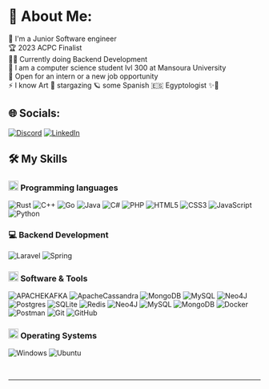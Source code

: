 # 💫 About Me:
🔭 I'm a Junior Software engineer<br>🏆 2023 ACPC Finalist<br>🧑‍💻 Currently doing Backend Development<br>🌱 I am a computer science student lvl 300 at Mansoura University<br>💬 Open for an intern or a new job opportunity<br>⚡ I know Art 🎨 stargazing 🪐 some Spanish 🇪🇸 Egyptologist ✨🌙


## 🌐 Socials:
[![Discord](https://img.shields.io/badge/Discord-%237289DA.svg?logo=discord&logoColor=white)](https://discord.gg/nabil203) [![LinkedIn](https://img.shields.io/badge/LinkedIn-%230077B5.svg?logo=linkedin&logoColor=white)](https://linkedin.com/in/https://www.linkedin.com/in/nabil-salah-0483a0226/)

## 🛠️ My Skills
### <picture> <img src = "https://github.com/7oSkaaa/7oSkaaa/blob/main/Images/Programming_Languages.gif?raw=true" width = 20px>  </picture> Programming languages
![Rust](https://img.shields.io/badge/rust-%237D7D7D.svg?style=flat&logo=rust&logoColor=white)
![C++](https://img.shields.io/badge/c++-%2300599C.svg?style=flat&logo=c%2B%2B&logoColor=white) 
![Go](https://img.shields.io/badge/go-%2300ADD8.svg?style=flat&logo=go&logoColor=white) 
![Java](https://img.shields.io/badge/java-%23ED8B00.svg?style=flat&logo=openjdk&logoColor=white)
![C#](https://img.shields.io/badge/c%23-%23239120.svg?style=flat&logo=csharp&logoColor=white) 
![PHP](https://img.shields.io/badge/php-%23777BB4.svg?style=flat&logo=php&logoColor=white) 
![HTML5](https://img.shields.io/badge/html5-%23E34F26.svg?style=flat&logo=html5&logoColor=white) 
![CSS3](https://img.shields.io/badge/css3-%231572B6.svg?style=flat&logo=css3&logoColor=white) 
![JavaScript](https://img.shields.io/badge/javascript-%23323330.svg?style=flat&logo=javascript&logoColor=%23F7DF1E) 
![Python](https://img.shields.io/badge/python-3670A0?style=flat&logo=python&logoColor=ffdd54) 



### 💻 Backend Development
![Laravel](https://img.shields.io/badge/laravel-%23FF2D20.svg?style=flat&logo=laravel&logoColor=white) 
![Spring](https://img.shields.io/badge/spring-%236DB33F.svg?style=flat&logo=spring&logoColor=white) 

### <picture> <img src = "https://github.com/7oSkaaa/7oSkaaa/blob/main/Images/Software_Tools.gif?raw=true" width = 20px>  </picture> Software & Tools
![APACHEKAFKA](https://img.shields.io/badge/apachekafka-231F20.svg?style=flat&logo=apachekafka&logoColor=white&color=%23231F20) 
![ApacheCassandra](https://img.shields.io/badge/cassandra-%231287B1.svg?style=flat&logo=apache-cassandra&logoColor=white) 
![MongoDB](https://img.shields.io/badge/MongoDB-%234ea94b.svg?style=flat&logo=mongodb&logoColor=white) 
![MySQL](https://img.shields.io/badge/mysql-%2300000f.svg?style=flat&logo=mysql&logoColor=white) 
![Neo4J](https://img.shields.io/badge/Neo4j-008CC1?style=flat&logo=neo4j&logoColor=white) 
![Postgres](https://img.shields.io/badge/postgres-%23316192.svg?style=flat&logo=postgresql&logoColor=white) 
![SQLite](https://img.shields.io/badge/sqlite-%2307405e.svg?style=flat&logo=sqlite&logoColor=white) 
![Redis](https://img.shields.io/badge/redis-%23DD0031.svg?style=flat&logo=redis&logoColor=white) 
![Neo4J](https://img.shields.io/badge/Neo4j-008CC1?style=flat&logo=neo4j&logoColor=white) 
![MySQL](https://img.shields.io/badge/mysql-%2300000f.svg?style=flat&logo=mysql&logoColor=white) 
![MongoDB](https://img.shields.io/badge/MongoDB-%234ea94b.svg?style=flat&logo=mongodb&logoColor=white) 
![Docker](https://img.shields.io/badge/docker-%230db7ed.svg?style=flat&logo=docker&logoColor=white) 
![Postman](https://img.shields.io/badge/Postman-FF6C37?style=flat&logo=postman&logoColor=white)
![Git](https://img.shields.io/badge/Git-F05032?style=flat-square&logo=Git&logoColor=white)
![GitHub](https://img.shields.io/badge/GitHub-181717?style=flat-square&logo=GitHub&logoColor=white)

### <picture> <img src = "https://github.com/7oSkaaa/7oSkaaa/blob/main/Images/OS.gif?raw=true" width = 20px>  </picture> Operating Systems
![Windows](https://img.shields.io/badge/Windows-0078D6?style=flat-square&logo=Windows&logoColor=white)
![Ubuntu](https://img.shields.io/badge/Ubuntu-E95420?style=flat-square&logo=Ubuntu&logoColor=white)

<br>

-----------
